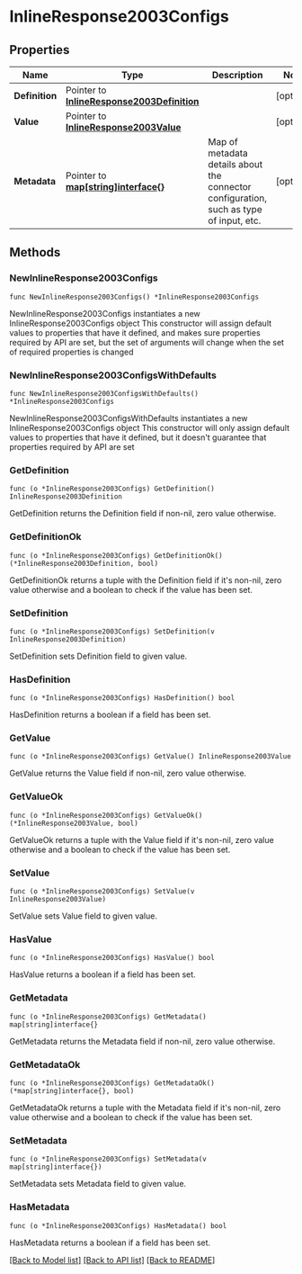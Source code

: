 # InlineResponse2003Configs

## Properties

Name | Type | Description | Notes
------------ | ------------- | ------------- | -------------
**Definition** | Pointer to [**InlineResponse2003Definition**](inline_response_200_3_definition.md) |  | [optional] 
**Value** | Pointer to [**InlineResponse2003Value**](inline_response_200_3_value.md) |  | [optional] 
**Metadata** | Pointer to [**map[string]interface{}**](.md) | Map of metadata details about the connector configuration, such as type of input, etc. | [optional] 

## Methods

### NewInlineResponse2003Configs

`func NewInlineResponse2003Configs() *InlineResponse2003Configs`

NewInlineResponse2003Configs instantiates a new InlineResponse2003Configs object
This constructor will assign default values to properties that have it defined,
and makes sure properties required by API are set, but the set of arguments
will change when the set of required properties is changed

### NewInlineResponse2003ConfigsWithDefaults

`func NewInlineResponse2003ConfigsWithDefaults() *InlineResponse2003Configs`

NewInlineResponse2003ConfigsWithDefaults instantiates a new InlineResponse2003Configs object
This constructor will only assign default values to properties that have it defined,
but it doesn't guarantee that properties required by API are set

### GetDefinition

`func (o *InlineResponse2003Configs) GetDefinition() InlineResponse2003Definition`

GetDefinition returns the Definition field if non-nil, zero value otherwise.

### GetDefinitionOk

`func (o *InlineResponse2003Configs) GetDefinitionOk() (*InlineResponse2003Definition, bool)`

GetDefinitionOk returns a tuple with the Definition field if it's non-nil, zero value otherwise
and a boolean to check if the value has been set.

### SetDefinition

`func (o *InlineResponse2003Configs) SetDefinition(v InlineResponse2003Definition)`

SetDefinition sets Definition field to given value.

### HasDefinition

`func (o *InlineResponse2003Configs) HasDefinition() bool`

HasDefinition returns a boolean if a field has been set.

### GetValue

`func (o *InlineResponse2003Configs) GetValue() InlineResponse2003Value`

GetValue returns the Value field if non-nil, zero value otherwise.

### GetValueOk

`func (o *InlineResponse2003Configs) GetValueOk() (*InlineResponse2003Value, bool)`

GetValueOk returns a tuple with the Value field if it's non-nil, zero value otherwise
and a boolean to check if the value has been set.

### SetValue

`func (o *InlineResponse2003Configs) SetValue(v InlineResponse2003Value)`

SetValue sets Value field to given value.

### HasValue

`func (o *InlineResponse2003Configs) HasValue() bool`

HasValue returns a boolean if a field has been set.

### GetMetadata

`func (o *InlineResponse2003Configs) GetMetadata() map[string]interface{}`

GetMetadata returns the Metadata field if non-nil, zero value otherwise.

### GetMetadataOk

`func (o *InlineResponse2003Configs) GetMetadataOk() (*map[string]interface{}, bool)`

GetMetadataOk returns a tuple with the Metadata field if it's non-nil, zero value otherwise
and a boolean to check if the value has been set.

### SetMetadata

`func (o *InlineResponse2003Configs) SetMetadata(v map[string]interface{})`

SetMetadata sets Metadata field to given value.

### HasMetadata

`func (o *InlineResponse2003Configs) HasMetadata() bool`

HasMetadata returns a boolean if a field has been set.


[[Back to Model list]](../README.md#documentation-for-models) [[Back to API list]](../README.md#documentation-for-api-endpoints) [[Back to README]](../README.md)


